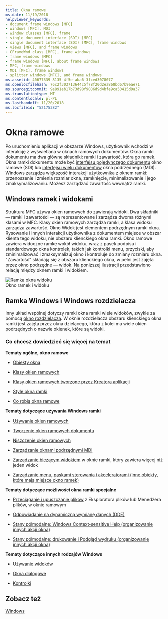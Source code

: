 ```yaml
---
title: Okna ramowe
ms.date: 11/19/2018
helpviewer_keywords:
- document frame windows [MFC]
- windows [MFC], MDI
- window classes [MFC], frame
- single document interface (SDI) [MFC]
- single document interface (SDI) [MFC], frame windows
- views [MFC], and frame windows
- CFrameWnd class [MFC], frame windows
- frame windows [MFC]
- frame windows [MFC], about frame windows
- MFC, frame windows
- MDI [MFC], frame windows
- splitter windows [MFC], and frame windows
ms.assetid: 40677339-8135-4f5e-aba6-3fced3078077
ms.openlocfilehash: 76c2f303713644c5f78f20d2ea868bd67b9eae71
ms.sourcegitcommit: 9e891eb17b73d98f9086d9d4bfe9ca50415d9a37
ms.translationtype: MT
ms.contentlocale: pl-PL
ms.lasthandoff: 11/20/2018
ms.locfileid: "52175382"
---
```

# <a name="frame-windows"></a>Okna ramowe

Po uruchomieniu aplikacji w obszarze Windows, użytkownik wchodzi w interakcję z wyświetlana w oknach ramowych dokumentów. Okna ramki dokumentu ma dwa główne składniki: ramki i zawartość, która go ramek. Okna ramki dokumentu może być [interfejsu pojedynczego dokumentu](../mfc/sdi-and-mdi.md) okno ramowe (SDI) lub [interfejsu wielu dokumentów](../mfc/sdi-and-mdi.md) okna podrzędnego (MDI). Windows zarządza większość interakcji użytkownika z oknem ramki: przenoszenie i zmienia rozmiar okna, zamknięcie, minimalizowanie i jego zmaksymalizowaniu. Możesz zarządzać zawartość wewnątrz ramki.

## <a name="frame-windows-and-views"></a>Windows ramek i widokami

Struktura MFC używa okien ramowych do zawierają widoki. Dwa składniki — ramki i zawartości — są reprezentowane i zarządza dwoma różnymi klasami w MFC. Klasy okien ramowych zarządza ramki, a klasa widoku zarządza zawartość. Okno Widok jest elementem podrzędnym ramki okna. Rysowanie i innych interakcji użytkownika z dokumentem miejsce w obszar klienta tego widoku, nie obszaru klienckiego okna ramki. Okno ramowe zawiera widoczne ramkę wokół widoku, wraz z pasek podpisu i standardowego okna kontrolek, takich jak kontrolki menu, przyciski, aby zminimalizować i zmaksymalizuj okno i kontroluje do zmiany rozmiaru okna. "Zawartość" składają się z obszaru klienckiego okna, w pełni jest zajęta przez okno podrzędne — widok. Na poniższej ilustracji przedstawiono relację między oknem ramki i widokiem.

![Ramka okna widoku](../mfc/media/vc37fx1.gif "ramki okna widoku") <br/>
Okno ramek i widoku

## <a name="frame-windows-and-splitter-windows"></a>Ramka Windows i Windows rozdzielacza

Inny układ wspólnej dotyczy ramki okna ramki wiele widoków, zwykle za pomocą [okno rozdzielacza](../mfc/multiple-document-types-views-and-frame-windows.md). W oknie rozdzielacza obszaru klienckiego okna ramki jest zajęta przez okna dzielącego, która z kolei ma wiele okien podrzędnych o nazwie okienek, które są widoki.

### <a name="what-do-you-want-to-know-more-about"></a>Co chcesz dowiedzieć się więcej na temat

**Tematy ogólne, okno ramowe**

- [Obiekty okna](../mfc/window-objects.md)

- [Klasy okien ramowych](../mfc/frame-window-classes.md)

- [Klasy okien ramowych tworzone przez Kreatora aplikacji](../mfc/frame-window-classes-created-by-the-application-wizard.md)

- [Style okna ramki](../mfc/frame-window-styles-cpp.md)

- [Co robią okna ramowe](../mfc/what-frame-windows-do.md)

**Tematy dotyczące używania Windows ramki**

- [Używanie okien ramowych](../mfc/using-frame-windows.md)

- [Tworzenie okien ramowych dokumentu](../mfc/creating-document-frame-windows.md)

- [Niszczenie okien ramowych](../mfc/destroying-frame-windows.md)

- [Zarządzanie oknami podrzędnymi MDI](../mfc/managing-mdi-child-windows.md)

- [Zarządzanie bieżącym widokiem](../mfc/managing-the-current-view.md) w oknie ramki, który zawiera więcej niż jeden widok

- [Zarządzanie menu, paskami sterowania i akceleratorami (inne obiekty, które mają miejsce okno ramek)](../mfc/managing-menus-control-bars-and-accelerators.md)

**Tematy dotyczące możliwości okna ramki specjalne**

- [Przeciąganie i upuszczanie plików](../mfc/dragging-and-dropping-files-in-a-frame-window.md) z Eksploratora plików lub Menedżera plików, w oknie ramowym

- [Odpowiadanie na dynamiczną wymianę danych (DDE)](../mfc/responding-to-dynamic-data-exchange-dde.md)

- [Stany półmodalne: Windows Context-sensitive Help (organizowanie innych akcji okna)](../mfc/orchestrating-other-window-actions.md)

- [Stany półmodalne: drukowanie i Podgląd wydruku (organizowanie innych akcji okna)](../mfc/orchestrating-other-window-actions.md)

**Tematy dotyczące innych rodzajów Windows**

- [Używanie widoków](../mfc/using-views.md)

- [Okna dialogowe](../mfc/dialog-boxes.md)

- [Kontrolki](../mfc/controls-mfc.md)

## <a name="see-also"></a>Zobacz też

[Windows](../mfc/windows.md)

